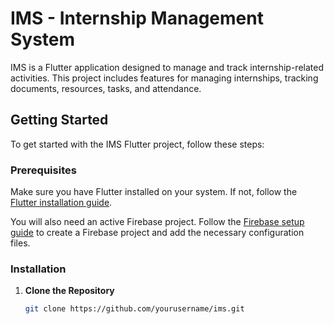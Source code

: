 # IMS - Internship Management System

IMS is a Flutter application designed to manage and track internship-related activities. This project includes features for managing internships, tracking documents, resources, tasks, and attendance.

## Getting Started

To get started with the IMS Flutter project, follow these steps:

### Prerequisites

Make sure you have Flutter installed on your system. If not, follow the [Flutter installation guide](https://docs.flutter.dev/get-started/install).

You will also need an active Firebase project. Follow the [Firebase setup guide](https://firebase.google.com/docs/flutter/setup) to create a Firebase project and add the necessary configuration files.

### Installation

1. **Clone the Repository**

   ```bash
   git clone https://github.com/yourusername/ims.git
